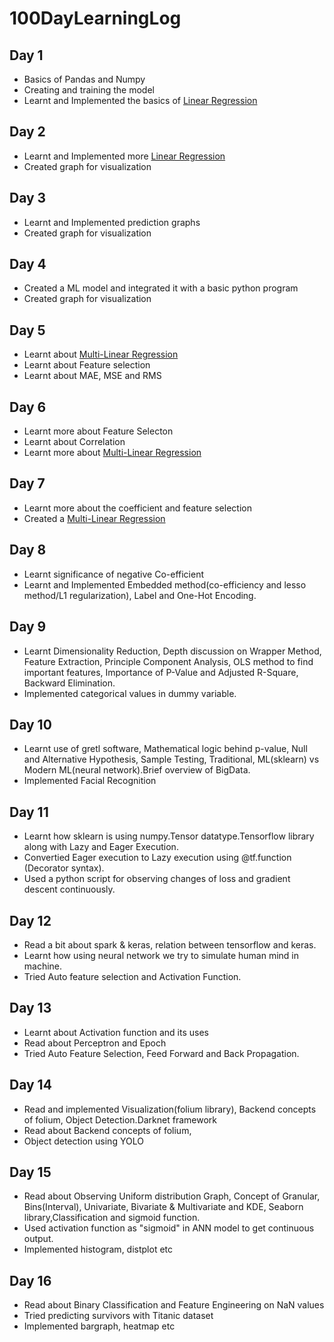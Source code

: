 # 100DayLearningLog


## Day 1
* Basics of Pandas and Numpy
* Creating and training the model
* Learnt and Implemented the basics of [Linear Regression](https://github.com/Aman9026/100DaysOfMachineLearning/tree/master/Regression/INFO.md)

## Day 2
* Learnt and Implemented more [Linear Regression](https://github.com/Aman9026/100DaysOfMachineLearning/tree/master/Regression/INFO.md)
* Created graph for visualization


## Day 3
* Learnt and Implemented prediction graphs
* Created graph for visualization

## Day 4
* Created a ML model and integrated it with a basic python program
* Created graph for visualization

## Day 5
* Learnt about [Multi-Linear Regression](https://github.com/Aman9026/100DaysOfMachineLearning/tree/master/Regression/INFO.md)
* Learnt about Feature selection
* Learnt about MAE, MSE and RMS

## Day 6
* Learnt more about Feature Selecton
* Learnt about Correlation
* Learnt more about [Multi-Linear Regression](https://github.com/Aman9026/100DaysOfMachineLearning/tree/master/Regression/INFO.md)

## Day 7
* Learnt more about the coefficient and feature selection
* Created a [Multi-Linear Regression](https://github.com/Aman9026/100DaysOfMachineLearning/tree/master/Regression/INFO.md)

## Day 8
* Learnt significance of negative Co-efficient 
* Learnt and Implemented Embedded method(co-efficiency and lesso method/L1 regularization), Label and One-Hot Encoding. 

## Day 9
* Learnt Dimensionality Reduction, Depth discussion on Wrapper Method, Feature Extraction, Principle Component Analysis, OLS method to find important features, Importance of P-Value and Adjusted R-Square, Backward Elimination. 
* Implemented categorical values in dummy variable.

## Day 10
* Learnt use of gretl software, Mathematical logic behind p-value, Null and Alternative Hypothesis, Sample Testing, Traditional, ML(sklearn) vs Modern ML(neural network).Brief overview of BigData.
* Implemented Facial Recognition


## Day 11
* Learnt how sklearn is using numpy.Tensor datatype.Tensorflow library along with Lazy and Eager Execution.
* Convertied Eager execution to Lazy execution using @tf.function (Decorator syntax).
* Used a python script for observing changes of loss and gradient descent continuously.

## Day 12
* Read a bit about spark & keras, relation between tensorflow and keras. 
* Learnt how using neural network we try to simulate human mind in machine. 
* Tried Auto feature selection and Activation Function.


## Day 13 
* Learnt about Activation function and its uses
* Read about Perceptron and Epoch
* Tried Auto Feature Selection, Feed Forward and Back Propagation. 


## Day 14
* Read and implemented Visualization(folium library), Backend concepts of folium, Object Detection.Darknet framework 
* Read about Backend concepts of folium,
* Object detection using YOLO

## Day 15
* Read about Observing Uniform distribution Graph, Concept of Granular, Bins(Interval), Univariate, Bivariate & Multivariate and KDE, Seaborn library,Classification and sigmoid function.
* Used activation function as "sigmoid" in ANN model to get continuous output.
* Implemented histogram, distplot etc

## Day 16
* Read about Binary Classification and Feature Engineering on NaN values 
* Tried predicting survivors with Titanic dataset
* Implemented bargraph, heatmap etc
